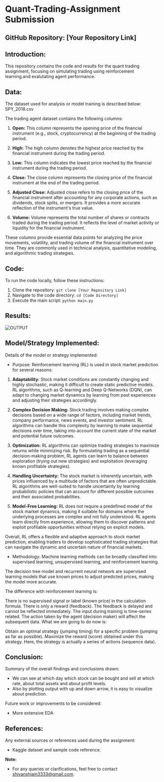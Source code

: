 # Quant-Trading-Assignment Submission

## GitHub Repository: [Your Repository Link]

## Introduction:
This repository contains the code and results for the quant trading assignment, focusing on simulating trading using reinforcement learning.and evalutating agent performance.

## Data:
The dataset used for analysis or model training is described below: SPY_2018.csv

The trading agent dataset contains the following columns:

1. **Open:** This column represents the opening price of the financial instrument (e.g., stock, cryptocurrency) at the beginning of the trading period.

2. **High:** The high column denotes the highest price reached by the financial instrument during the trading period.

3. **Low:** This column indicates the lowest price reached by the financial instrument during the trading period.

4. **Close:** The close column represents the closing price of the financial instrument at the end of the trading period.

5. **Adjusted Close:** Adjusted close refers to the closing price of the financial instrument after accounting for any corporate actions, such as dividends, stock splits, or mergers. It provides a more accurate reflection of the instrument's true value.

6. **Volume:** Volume represents the total number of shares or contracts traded during the trading period. It reflects the level of market activity or liquidity for the financial instrument.

These columns provide essential data points for analyzing the price movements, volatility, and trading volume of the financial instrument over time. They are commonly used in technical analysis, quantitative modeling, and algorithmic trading strategies.

## Code:

To run the code locally, follow these instructions:

1. Clone the repository: `git clone [Your Repository Link]`
2. Navigate to the code directory: `cd [Code Directory]`
3. Execute the main script: `python main.py`

## Results:
![OUTPUT]()





## Model/Strategy Implemented:
Details of the model or strategy implemented:

- Purpose: Reinforcement learning (RL) is used in stock market prediction for several reasons:

1. **Adaptability:** Stock market conditions are constantly changing and highly stochastic, making it difficult to create static predictive models. RL algorithms, such as Q-learning and Deep Q-Networks (DQN), can adapt to changing market dynamics by learning from past experiences and adjusting their strategies accordingly.

2. **Complex Decision Making:** Stock trading involves making complex decisions based on a wide range of factors, including market trends, company performance, news events, and investor sentiment. RL algorithms can handle this complexity by learning to make sequential decisions over time, taking into account the current state of the market and potential future outcomes.

3. **Optimization:** RL algorithms can optimize trading strategies to maximize returns while minimizing risk. By formulating trading as a sequential decision-making problem, RL agents can learn to balance between exploration (trying out new strategies) and exploitation (leveraging known profitable strategies).

4. **Handling Uncertainty:** The stock market is inherently uncertain, with prices influenced by a multitude of factors that are often unpredictable. RL algorithms are well-suited to handle uncertainty by learning probabilistic policies that can account for different possible outcomes and their associated probabilities.

5. **Model-Free Learning:** RL does not require a predefined model of the stock market dynamics, making it suitable for domains where the underlying processes are complex and not fully understood. RL agents learn directly from experience, allowing them to discover patterns and exploit profitable opportunities without relying on explicit models.

Overall, RL offers a flexible and adaptive approach to stock market prediction, enabling traders to develop sophisticated trading strategies that can navigate the dynamic and uncertain nature of financial markets.
- Methodology: Machine learning methods can be broadly classified into: supervised learning, unsupervised learning, and reinforcement learning.

The decision tree model and recurrent neural network are supervised learning models that use known prices to adjust predicted prices, making the model more accurate.

The difference with reinforcement learning is:

There is no supervised signal or label (known price) in the calculation formula. There is only a reward (feedback).
The feedback is delayed and cannot be reflected immediately.
The input during training is time-series related.
The action taken by the agent (decision maker) will affect the subsequent data.
What we are going to do now is:

Obtain an optimal strategy (jumping timing) for a specific problem (jumping as far as possible).
Maximize the reward (score) obtained under this strategy.
Here, the strategy is actually a series of actions (sequence data).

## Conclusion:
Summary of the overall findings and conclusions drawn:

- We can see at which day which stock can be bought and sell at which rate, about total assets and about profit levels.
- Also by plotting output with up and down arrow, it is easy to visualize about prediction.


Future work or improvements to be considered:

- More extensive EDA

## References:
Any external sources or references used during the assignment:

- Kaggle dataset and sample code reference.


**Note:** 
- For any queries or clarifications, feel free to contact shivanshjain3333@gmail.com.
